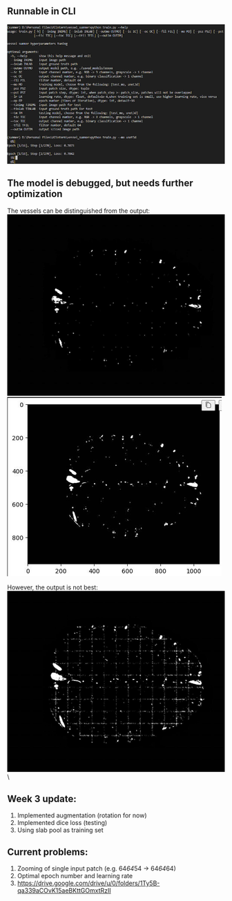 ## Runnable in CLI
![cli](./readme_img/1.jpg)

## The model is debugged, but needs further optimization
The vessels can be distinguished from the output:\
![ves1](./readme_img/new_slice_13.jpg)
![gt](./readme_img/gt.jpg)

However, the output is not best:\
![ves2](./readme_img/new_slice_62.jpg)\

## Week 3 update:
1. Implemented augmentation (rotation for now)
2. Implemented dice loss (testing)
3. Using slab pool as training set

## Current problems:
1. Zooming of single input patch (e.g. 64*64*54 -> 64*64*64)
2. Optimal epoch number and learning rate
3. https://drive.google.com/drive/u/0/folders/1Ty5B-qa339aCOvK15aeBKttGOmxtRzII